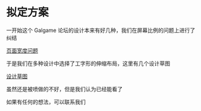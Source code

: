 # 拟定方案

一开始这个 Galgame 论坛的设计本来有好几种，我们在屏幕比例的问题上进行了纠结

[页面宽度问题](/technology/production/kun-ui#_8-页面宽度问题)

于是我们在多种设计中选择了工字形的伸缩布局，这里有几个设计草图

[设计草图](https://github.com/KUN1007/kungalgame-pure-css/tree/main/foo/draft)

虽然还是被喷做的不好，但是我们认为已经能看了

如果有任何的想法，可以联系我们
